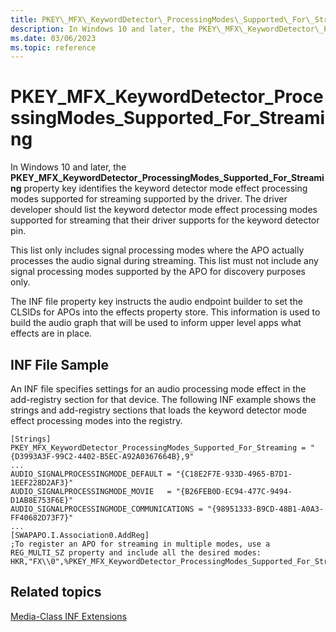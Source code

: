 ```yaml
---
title: PKEY\_MFX\_KeywordDetector\_ProcessingModes\_Supported\_For\_Streaming
description: In Windows 10 and later, the PKEY\_MFX\_KeywordDetector\_ProcessingModes\_Supported\_For\_Streaming property key identifies the keyword detector mode effect processing modes supported for streaming supported by the driver.
ms.date: 03/06/2023
ms.topic: reference
---
```



# PKEY\_MFX\_KeywordDetector\_ProcessingModes\_Supported\_For\_Streaming


In Windows 10 and later, the **PKEY\_MFX\_KeywordDetector\_ProcessingModes\_Supported\_For\_Streaming** property key identifies the keyword detector mode effect processing modes supported for streaming supported by the driver. The driver developer should list the keyword detector mode effect processing modes supported for streaming that their driver supports for the keyword detector pin.

This list only includes signal processing modes where the APO actually processes the audio signal during streaming. This list must not include any signal processing modes supported by the APO for discovery purposes only.

The INF file property key instructs the audio endpoint builder to set the CLSIDs for APOs into the effects property store. This information is used to build the audio graph that will be used to inform upper level apps what effects are in place.

## <span id="INF_File_Sample"></span><span id="inf_file_sample"></span><span id="INF_FILE_SAMPLE"></span>INF File Sample


An INF file specifies settings for an audio processing mode effect in the add-registry section for that device. The following INF example shows the strings and add-registry sections that loads the keyword detector mode effect processing modes into the registry.

```inf
[Strings]
PKEY_MFX_KeywordDetector_ProcessingModes_Supported_For_Streaming = "{D3993A3F-99C2-4402-B5EC-A92A0367664B},9"
...
AUDIO_SIGNALPROCESSINGMODE_DEFAULT = "{C18E2F7E-933D-4965-B7D1-1EEF228D2AF3}"
AUDIO_SIGNALPROCESSINGMODE_MOVIE   = "{B26FEB0D-EC94-477C-9494-D1AB8E753F6E}"
AUDIO_SIGNALPROCESSINGMODE_COMMUNICATIONS = "{98951333-B9CD-48B1-A0A3-FF40682D73F7}"
...
[SWAPAPO.I.Association0.AddReg]
;To register an APO for streaming in multiple modes, use a REG_MULTI_SZ property and include all the desired modes:
HKR,"FX\\0",%PKEY_MFX_KeywordDetector_ProcessingModes_Supported_For_Streaming%,%REG_MULTI_SZ%,%AUDIO_SIGNALPROCESSINGMODE_DEFAULT%,%AUDIO_SIGNALPROCESSINGMODE_MOVIE%,%AUDIO_SIGNALPROCESSINGMODE_COMMUNICATIONS%
```

## Related topics


[Media-Class INF Extensions](media-class-inf-extensions.md)

 

 






